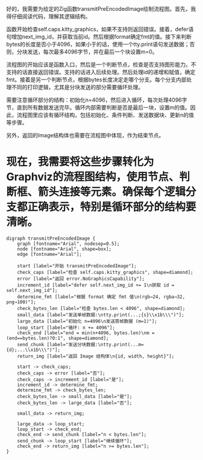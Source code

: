 好的，我需要为给定的Zig函数transmitPreEncodedImage绘制流程图。首先，我得仔细阅读代码，理解其逻辑结构。

函数开始检查self.caps.kitty_graphics，如果不支持则返回错误。接着，defer语句增加next_img_id，并获取当前id。然后根据format确定fmt的值。接下来判断bytes的长度是否小于4096，如果小于的话，使用一个tty.print语句发送数据；否则，分块发送，每次最多4096字节，并在最后一个块设置m=0。

流程图的开始应该是函数入口，然后是一个判断节点，检查是否支持图形能力。不支持的话直接返回错误。支持的话进入后续处理。然后处理id的递增和赋值，确定fmt。接着是另一个判断节点，根据bytes长度决定走哪个分支。每个分支内部处理不同的打印逻辑，尤其是分块发送的部分需要循环处理。

需要注意循环部分的结构：初始化n=4096，然后进入循环，每次处理4096字节，直到所有数据发送完毕。循环内部需要判断是否是最后一块，设置m的值。因此，流程图里应该有循环结构，包括初始化、条件判断、发送数据块、更新n的值等步骤。

另外，返回的Image结构体也需要在流程图中体现，作为结束节点。

现在，我需要将这些步骤转化为Graphviz的流程图结构，使用节点、判断框、箭头连接等元素。确保每个逻辑分支都正确表示，特别是循环部分的结构要清晰。
================================================
```graphviz
digraph transmitPreEncodedImage {
    graph [fontname="Arial", nodesep=0.5];
    node [fontname="Arial", shape=box];
    edge [fontname="Arial"];

    start [label="开始 transmitPreEncodedImage"];
    check_caps [label="检查 self.caps.kitty_graphics", shape=diamond];
    error [label="返回 error.NoGraphicsCapability"];
    increment_id [label="defer self.next_img_id += 1\n获取 id = self.next_img_id"];
    determine_fmt [label="根据 format 确定 fmt 值\n(rgb→24, rgba→32, png→100)"];
    check_bytes_len [label="检查 bytes.len < 4096", shape=diamond];
    small_data [label="发送单帧数据:\ntty.print(...;{s}\\x1b\\\")"];
    large_data [label="初始化 n=4096\n发送首帧数据 (m=1)"];
    loop_start [label="循环: n += 4096"];
    check_end [label="end = min(n+4096, bytes.len)\nm = (end==bytes.len)?0:1", shape=diamond];
    send_chunk [label="发送分块数据:\ntty.print(...m={d};...\\x1b\\\")"];
    return_img [label="返回 Image 结构体\n{id, width, height}"];

    start -> check_caps;
    check_caps -> error [label="否"];
    check_caps -> increment_id [label="是"];
    increment_id -> determine_fmt;
    determine_fmt -> check_bytes_len;
    check_bytes_len -> small_data [label="是"];
    check_bytes_len -> large_data [label="否"];

    small_data -> return_img;
    
    large_data -> loop_start;
    loop_start -> check_end;
    check_end -> send_chunk [label="n < bytes.len"];
    send_chunk -> loop_start [label="继续循环"];
    check_end -> return_img [label="n >= bytes.len"];
}
```